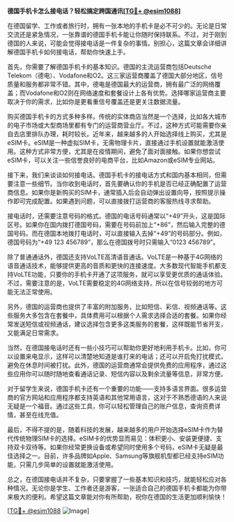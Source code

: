 **德国手机卡怎么接电话？轻松搞定跨国通讯[[TG💪+ @esim1088](https://t.me/s/esim1088)]**

在德国留学、工作或者旅行时，拥有一张本地的手机卡是必不可少的。无论是日常交流还是紧急情况，一张靠谱的德国手机卡能让你随时保持联系。不过，对于刚到德国的人来说，可能会觉得接电话是一件复杂的事情。别担心，这篇文章会详细讲解德国手机卡如何接电话，帮助你快速上手。

首先，你需要了解德国手机卡的基本知识。德国的主流运营商包括Deutsche Telekom（德电）、Vodafone和O2。这三家运营商覆盖了德国大部分地区，信号质量和服务都非常不错。其中，德电是德国最大的运营商，拥有最广泛的网络覆盖；而Vodafone和O2则在网络速度和套餐设计上各有优势。选择哪家运营商主要取决于你的需求，比如你是更看重信号覆盖还是更关注数据流量。

购买德国手机卡的方式多种多样。传统的实体商店当然是一个选择，比如各大城市的电子市场或大型商场里都有专门的运营商营业厅。不过，这种方式可能需要你亲自去店里排队办理，耗时较长。近年来，越来越多的人开始选择线上购买，尤其是eSIM卡。eSIM是一种虚拟SIM卡，无需物理卡片，直接通过手机设置就能激活使用。这种方式非常方便，尤其是在疫情期间，避免了面对面接触。如果你想尝试eSIM卡，可以关注一些信誉良好的电商平台，比如Amazon或eSIM专业网站。

接下来，我们来谈谈如何接电话。德国手机卡的接电话方式和国内基本相同，但需要注意一些细节。当你收到电话时，首先要确认你的手机是否已经正确配置了运营商信息。如果你是新购买的SIM卡，通常插入后会自动弹出设置向导，按照提示操作即可完成配置。如果遇到问题，可以直接拨打运营商的客服热线寻求帮助。

接电话时，还需要注意号码的格式。德国的电话号码通常以“+49”开头，这是国际区号。如果你在国内拨打德国号码，需要在号码前加上“+86”，然后输入完整的德国号码。而在德国本地拨打电话时，可以直接输入去掉“+49”的号码部分。例如，德国号码为“+49 123 456789”，那么在德国拨号时只需输入“0123 456789”。

除了普通通话外，德国还支持VoLTE高清语音通话。VoLTE是一种基于4G网络的语音通话技术，能够提供更高的音质和更快的连接速度。大多数现代智能手机都支持VoLTE功能，只要你的手机卡开通了这项服务，就可以享受更优质的通话体验。不过，需要注意的是，VoLTE需要稳定的4G网络支持，所以在信号较弱的地方可能无法正常使用。

另外，德国的运营商也提供了丰富的附加服务，比如短信、彩信、视频通话等。这些服务大多包含在套餐中，具体费用可以根据个人需求选择合适的套餐。如果你经常发送短信或视频通话，建议选择包含更多这类服务的套餐，这样既能节省开支，又能满足日常需求。

当然，在德国接电话时还有一些小技巧可以帮助你更好地利用手机卡。比如，你可以设置来电显示，这样可以清楚地知道是谁打来的电话；还可以开启免打扰模式，避免在休息时间被打扰。此外，德国的运营商通常会提供免费的应用程序，通过这些应用你可以随时随地查看通话记录、短信内容以及剩余流量等信息，非常方便。

对于留学生来说，德国手机卡还有一个重要的功能——支持多语言界面。很多运营商的官方网站和应用程序都支持英语和其他常用语言，这对于不熟悉德语的人来说无疑是一个福音。通过这些工具，你可以轻松管理自己的账户信息，查询资费详情，甚至在线充值。

最后，不得不提的是，随着科技的发展，越来越多的用户开始选择eSIM卡作为替代传统物理SIM卡的选择。eSIM卡的优势显而易见：体积更小、安装更便捷、支持双卡双待等。如果你经常更换设备或希望同时使用多个号码，eSIM卡无疑是最佳选择之一。目前，许多品牌如Apple、Samsung等旗舰机型都已经支持eSIM功能，只需几步简单的设置就能激活使用。

总之，在德国接电话并不复杂，只要掌握了一些基本知识和技巧，就能轻松应对各种情况。无论你是学生、工作者还是游客，一张适合自己的德国手机卡都能为你带来极大的便利。希望这篇文章能对你有所帮助，祝你在德国的生活更加顺利愉快！

[[TG💪+ @esim1088](https://t.me/s/esim1088) ![Image](https://i.postimg.cc/4NQfJmqS/Snipaste-2025-05-13-00-14-12.png)]